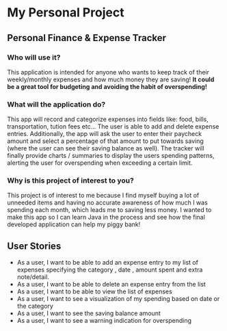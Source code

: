 # My Personal Project

## Personal Finance & Expense Tracker 

### Who will use it? 
This application is intended for anyone who wants to keep track of their weekly/monthly expenses and how much money they are saving! **It could be a great tool for budgeting and avoiding the habit of overspending!**

### What will the application do? 
This app will record and categorize expenses into fields like: food, bills, transportation, tution fees etc...
The user is able to add and delete expense entries. Additionally, the app will ask the user to enter their paycheck amount and select a percentage of that amount to put towards saving (where the user can see their saving balance as well). The tracker will finally provide charts / summaries to display the users spending patterns, alerting the user for overspending when exceeding a certain limit.

### Why is this project of interest to you?
This project is of interest to me because I find myself buying a lot of unneeded items and having no accurate awareness of how much I was spending each month, which leads me to saving less money. I wanted to make this app so I can learn Java in the process and see how the final developed application can help my piggy bank! 


## **User Stories**
- As a user, I want to be able to add an expense entry to my list of expenses specifying the category , date , amount spent and extra note/detail.
- As a user, I want to be able to delete an expense entry from the list
- As a user, I want to be able to view the list of expenses 
- As a user, I want to see a visualization of my spending based on date or the category
- As a user, I want to see the saving balance amount
- As a user, I want to see a warning indication for overspending 